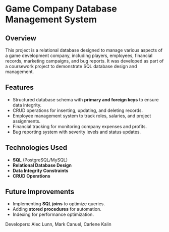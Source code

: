 # Game Company Database Management System

## Overview
This project is a relational database designed to manage various aspects of a game development company, including players, employees, financial records, marketing campaigns, and bug reports. It was developed as part of a coursework project to demonstrate SQL database design and management.

## Features
- Structured database schema with **primary and foreign keys** to ensure data integrity.
- CRUD operations for inserting, updating, and deleting records.
- Employee management system to track roles, salaries, and project assignments.
- Financial tracking for monitoring company expenses and profits.
- Bug reporting system with severity levels and status updates.

## Technologies Used
- **SQL** (PostgreSQL/MySQL)
- **Relational Database Design**
- **Data Integrity Constraints**
- **CRUD Operations**

## Future Improvements
- Implementing **SQL joins** to optimize queries.
- Adding **stored procedures** for automation.
- Indexing for performance optimization.

Developers: Alec Lunn, Mark Canuel, Carlene Kalin
